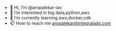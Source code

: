 - 👋 Hi, I’m @aropalekar-ias
- 👀 I’m interested in big data,python,aws
- 🌱 I’m currently learning aws,docker,cdk
- 📫 How to reach me aropalekar@integralads.com

<!---
aropalekar-ias/aropalekar-ias is a ✨ special ✨ repository because its `README.md` (this file) appears on your GitHub profile.
You can click the Preview link to take a look at your changes.
--->
